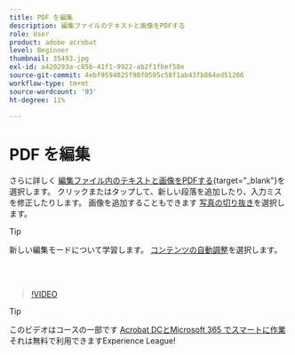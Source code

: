 ```yaml
---
title: PDF を編集
description: 編集ファイルのテキストと画像をPDFする
role: User
product: adobe acrobat
level: Beginner
thumbnail: 35493.jpg
exl-id: a420293a-c85b-41f1-9922-ab2f1fbef58e
source-git-commit: 4ebf9594025f98f0505c58f1ab43fb864ed51206
workflow-type: tm+mt
source-wordcount: '93'
ht-degree: 11%

---
```


# PDF を編集

さらに詳しく [編集ファイル内のテキストと画像をPDFする](https://www.adobe.com/jp/acrobat/online/pdf-editor.html){target="_blank"}を選択します。 クリックまたはタップして、新しい段落を追加したり、入力ミスを修正したりします。 画像を追加することもできます [写真の切り抜き](https://www.adobe.com/acrobat/online/crop-pdf.html)を選択します。

>[!TIP]
>
>新しい編集モードについて学習します。 [コンテンツの自動調整](auto-adjust-layout.md)を選択します。

<br> 

>[!VIDEO](https://video.tv.adobe.com/v/35493?quality=12&learn=on&hidetitle=true)

>[!TIP]
>
>このビデオはコースの一部です [Acrobat DCとMicrosoft 365 でスマートに作業](https://experienceleague.adobe.com/?recommended=Acrobat-U-1-2021.microsoft365) それは無料で利用できますExperience League!
